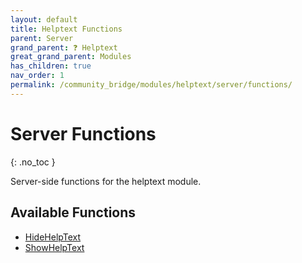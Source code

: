 ```yaml
---
layout: default
title: Helptext Functions
parent: Server
grand_parent: ❓ Helptext
great_grand_parent: Modules
has_children: true
nav_order: 1
permalink: /community_bridge/modules/helptext/server/functions/
---
```


# Server Functions
{: .no_toc }

Server-side functions for the helptext module.

## Available Functions

- [HideHelpText](HideHelpText)
- [ShowHelpText](ShowHelpText)
